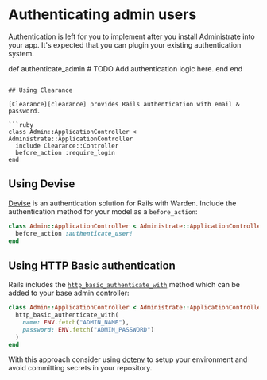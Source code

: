 # Authenticating admin users

Authentication is left for you to implement after you install Administrate into
your app. It's expected that you can plugin your existing authentication
system.

  def authenticate_admin
    # TODO Add authentication logic here.
  end
end
```

## Using Clearance

[Clearance][clearance] provides Rails authentication with email & password.

```ruby
class Admin::ApplicationController < Administrate::ApplicationController
  include Clearance::Controller
  before_action :require_login
end
```

## Using Devise

[Devise][devise] is an authentication solution for Rails with Warden. Include
the authentication method for your model as a `before_action`:

```ruby
class Admin::ApplicationController < Administrate::ApplicationController
  before_action :authenticate_user!
end
```

## Using HTTP Basic authentication

Rails includes the [`http_basic_authenticate_with`][rails-http-basic-auth]
method which can be added to your base admin controller:

```ruby
class Admin::ApplicationController < Administrate::ApplicationController
  http_basic_authenticate_with(
    name: ENV.fetch("ADMIN_NAME"),
    password: ENV.fetch("ADMIN_PASSWORD")
  )
end
```

With this approach consider using [dotenv][dotenv] to setup your environment and
avoid committing secrets in your repository.

[clearance]: https://github.com/thoughtbot/clearance
[devise]: https://github.com/plataformatec/devise
[rails-http-basic-auth]: http://api.rubyonrails.org/classes/ActionController/HttpAuthentication/Basic.html
[dotenv]: https://github.com/bkeepers/dotenv

